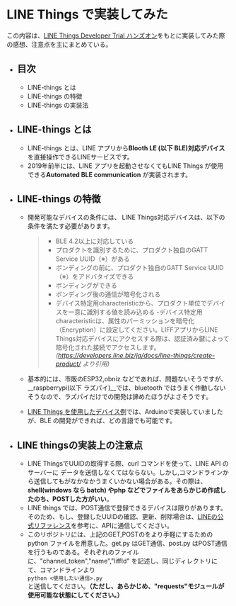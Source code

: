 # LINE Things で実装してみた
この内容は、[LINE Things Developer Trial ハンズオン](https://qiita.com/hktechno/items/bb83cc898c75819b2664)をもとに実装してみた際の感想、注意点を主にまとめている。
- ## 目次
    - LINE-things とは
    - LINE-things の特徴
    - LINE-things の実装法
- ## LINE-things とは
    - LINE-things とは、LINE アプリから**Blooth LE (以下 BLE)対応デバイス**を直接操作できるLINEサービスです。
    - 2019年前半には、LINE アプリを起動させなくてもLINE Things が使用できる**Automated BLE communication** が実装されます。
    
- ## LINE-things の特徴
    - 開発可能なデバイスの条件には、
    LINE Things対応デバイスは、以下の条件を満たす必要があります。
        >- BLE 4.2以上に対応している
        >- プロダクトを識別するために、プロダクト独自のGATT Service UUID（※）がある
        >- ボンディングの前に、プロダクト独自のGATT Service UUID（※）をアドバタイズできる
        >- ボンディングができる
        >- ボンディング後の通信が暗号化される
        >- デバイス特定用characteristicから、プロダクト単位でデバイスを一意に識別する値を読み込める
        >-デバイス特定用characteristicは、属性のパーミッションを暗号化（Encryption）に設定してください。LIFFアプリからLINE Things対応デバイスにアクセスする際は、認証済み鍵によって暗号化された接続でアクセスします。*(https://developers.line.biz/ja/docs/line-things/create-product/ より引用)*

    - 基本的には、市販のESP32,obniz などであれば、問題ないそうですが、__raspberrypi(以下 ラズパイ)__では、bluetooth ではうまく作動しないそうなので、ラズパイだけでの開発は諦めたほうがよさそうです。
    - [LINE Things を使用したデバイス例](https://qiita.com/hktechno/items/bb83cc898c75819b2664#line-things-%E3%82%92%E4%BD%BF%E3%81%A3%E3%81%9F%E3%83%87%E3%83%90%E3%82%A4%E3%82%B9%E3%81%AE%E4%BD%9C%E4%BE%8B)では、Arduinoで実装していましたが、BLE の開発ができれば、どの言語でも可能です。

- ## LINE thingsの実装上の注意点
    - LINE ThingsでUUIDの取得する際、curl コマンドを使って、LINE API のサーバーに データを送信しなくてはならない。しかし,コマンドラインから送信してもがなかなかうまくいかない場合がある。その際は、**shell(windows なら batch) やphp などでファイルをあらかじめ作成したのち、POSTした方がいい**。
    - LINE things では、POST通信で登録できるデバイスは限りがあります。そのため、もし、登録したUUIDの確認、更新、削除場合は、[LINEの公式リファレンス](https://developers.line.biz/ja/reference/line-things/#get-product-id-and-psdi)を参考に、APIに通信してください。
    - このリポジトリには、上記のGET,POSTのをより手軽にするためのpython ファイルを用意した。get.py はGET通信、post.py はPOST通信を行うものである。それぞれのファイルに、"channel_token","name","liffId" を記述し、同じディレクトリにて、コマンドラインより<br>
    `python <使用したい通信>.py`<br>と送信してください。**（ただし、あらかじめ、"requests"モジュールが使用可能な状態にしてください。）**